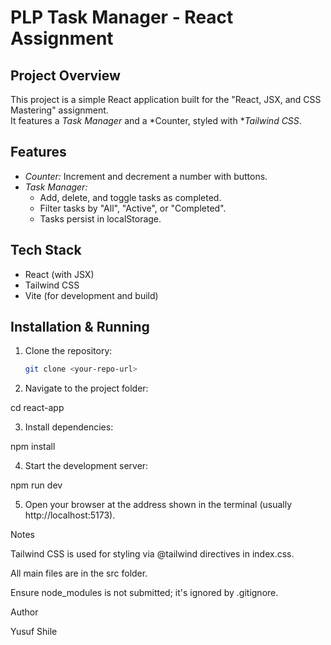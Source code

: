 

# PLP Task Manager - React Assignment

## Project Overview
This project is a simple React application built for the "React, JSX, and CSS Mastering" assignment.  
It features a *Task Manager* and a *Counter, styled with **Tailwind CSS*.

## Features
- *Counter:* Increment and decrement a number with buttons.  
- *Task Manager:*  
  - Add, delete, and toggle tasks as completed.  
  - Filter tasks by "All", "Active", or "Completed".  
  - Tasks persist in localStorage.  

## Tech Stack
- React (with JSX)  
- Tailwind CSS  
- Vite (for development and build)  

## Installation & Running
1. Clone the repository:  
   ```bash
   git clone <your-repo-url>

2. Navigate to the project folder:

cd react-app


3. Install dependencies:

npm install


4. Start the development server:

npm run dev


5. Open your browser at the address shown in the terminal (usually http://localhost:5173).



Notes

Tailwind CSS is used for styling via @tailwind directives in index.css.

All main files are in the src folder.

Ensure node_modules is not submitted; it's ignored by .gitignore.


Author

Yusuf Shile


